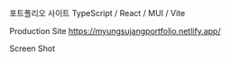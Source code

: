 포트폴리오 사이트
TypeScript / React / MUI / Vite

Production Site
https://myungsujangportfolio.netlify.app/

Screen Shot
